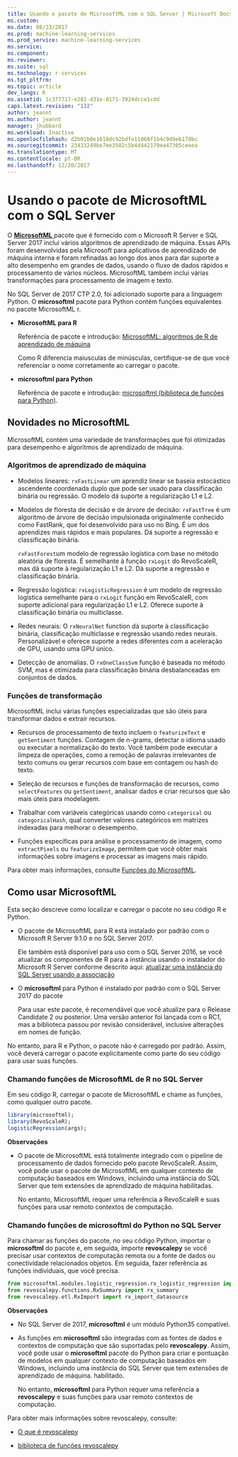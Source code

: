 ```yaml
---
title: Usando o pacote de MicrosoftML com o SQL Server | Microsoft Docs
ms.custom: 
ms.date: 08/23/2017
ms.prod: machine-learning-services
ms.prod_service: machine-learning-services
ms.service: 
ms.component: 
ms.reviewer: 
ms.suite: sql
ms.technology: r-services
ms.tgt_pltfrm: 
ms.topic: article
dev_langs: R
ms.assetid: 1c377717-e281-431e-8171-3924dcce1cdd
caps.latest.revision: "132"
author: jeannt
ms.author: jeannt
manager: jhubbard
ms.workload: Inactive
ms.openlocfilehash: d2b01b0e1618dc92bdfe11060f1b4c9d9eb17dbc
ms.sourcegitcommit: 23433249be7ee3502c5b4d442179ea47305ceeea
ms.translationtype: MT
ms.contentlocale: pt-BR
ms.lasthandoff: 12/20/2017
---
```

# <a name="using-the-microsoftml-package-with-sql-server"></a>Usando o pacote de MicrosoftML com o SQL Server

O [ **MicrosoftML** ](https://msdn.microsoft.com/microsoft-r/microsoftml-introduction) pacote que é fornecido com o Microsoft R Server e SQL Server 2017 inclui vários algoritmos de aprendizado de máquina. Essas APIs foram desenvolvidas pela Microsoft para aplicativos de aprendizado de máquina interna e foram refinadas ao longo dos anos para dar suporte a alto desempenho em grandes de dados, usando o fluxo de dados rápidos e processamento de vários núcleos. MicrosoftML também inclui várias transformações para processamento de imagem e texto.

No SQL Server de 2017 CTP 2.0, foi adicionado suporte para a linguagem Python. O **microsoftml** pacote para Python contém funções equivalentes no pacote MicrosoftML r. 

+ **MicrosoftML para R**

    Referência de pacote e introdução: [MicrosoftML: algoritmos de R de aprendizado de máquina](https://docs.microsoft.com/en-us/r-server/r-reference/microsoftml/microsoftml-package)

    Como R diferencia maiusculas de minúsculas, certifique-se de que você referenciar o nome corretamente ao carregar o pacote.

+ **microsoftml para Python**

    Referência de pacote e introdução: [microsoftml (biblioteca de funções para Python)](https://docs.microsoft.com/r-server/python-reference/microsoftml/microsoftml-package). 

## <a name="whats-in-microsoftml"></a>Novidades no MicrosoftML

MicrosoftML contém uma variedade de transformações que foi otimizadas para desempenho e algoritmos de aprendizado de máquina.

### <a name="machine-learning-algorithms"></a>Algoritmos de aprendizado de máquina

-  Modelos lineares: `rxFastLinear` um aprendiz linear se baseia estocástico ascendente coordenada duplo que pode ser usado para classificação binária ou regressão. O modelo dá suporte a regularização L1 e L2.

- Modelos de floresta de decisão e de árvore de decisão: `rxFastTree` é um algoritmo de árvore de decisão impulsionada originalmente conhecido como FastRank, que foi desenvolvido para uso no Bing. É um dos aprendizes mais rápidos e mais populares. Dá suporte a regressão e classificação binária.

  `rxFastForest`um modelo de regressão logística com base no método aleatória de floresta. É semelhante à função `rxLogit` do RevoScaleR, mas dá suporte à regularização L1 e L2. Dá suporte a regressão e classificação binária.

- Regressão logística: `rxLogisticRegression` é um modelo de regressão logística semelhante para o `rxLogit` função em RevoScaleR, com suporte adicional para regularização L1 e L2. Oferece suporte à classificação binária ou multiclasse.

- Redes neurais: O `rxNeuralNet` function dá suporte à classificação binária, classificação multiclasse e regressão usando redes neurais. Personalizável e oferece suporte a redes diferentes com a aceleração de GPU, usando uma GPU único.

- Detecção de anomalias.  O `rxOneClassSvm` função é baseada no método SVM, mas é otimizada para classificação binária desbalanceadas em conjuntos de dados.

### <a name="transformation-functions"></a>Funções de transformação

MicrosoftML inclui várias funções especializadas que são úteis para transformar dados e extrair recursos.

- Recursos de processamento de texto incluem o `featurizeText` e `getSentiment` funções. Contagem de n-grams, detectar o idioma usado ou executar a normalização do texto. Você também pode executar a limpeza de operações, como a remoção de palavras irrelevantes de texto comuns ou gerar recursos com base em contagem ou hash do texto.

- Seleção de recursos e funções de transformação de recursos, como `selectFeatures` ou `getSentiment`, analisar dados e criar recursos que são mais úteis para modelagem.

- Trabalhar com variáveis categóricas usando como `categorical` ou `categoricalHash`, qual converter valores categóricos em matrizes indexadas para melhorar o desempenho.

- Funções específicas para análise e processamento de imagem, como `extractPixels` ou `featurizeImage`, permitem que você obter mais informações sobre imagens e processar as imagens mais rápido.

Para obter mais informações, consulte [Funções do MicrosoftML](https://msdn.microsoft.com/microsoft-r/microsoftml/microsoftml).

## <a name="how-to-use-microsoftml"></a>Como usar MicrosoftML

Esta seção descreve como localizar e carregar o pacote no seu código R e Python.

+ O pacote de MicrosoftML para R está instalado por padrão com o Microsoft R Server 9.1.0 e no SQL Server 2017.

    Ele também está disponível para uso com o SQL Server 2016, se você atualizar os componentes de R para a instância usando o instalador do Microsoft R Server conforme descrito aqui: [atualizar uma instância do SQL Server usando a associação](r/use-sqlbindr-exe-to-upgrade-an-instance-of-sql-server.md)

+ O **microsoftml** para Python é instalado por padrão com o SQL Server 2017 do pacote 

   Para usar este pacote, é recomendável que você atualize para o Release Candidate 2 ou posterior. Uma versão anterior foi lançada com o RC1, mas a biblioteca passou por revisão considerável, inclusive alterações em nomes de função. 

No entanto, para R e Python, o pacote não é carregado por padrão. Assim, você deverá carregar o pacote explicitamente como parte do seu código para usar suas funções.

### <a name="calling-microsoftml-functions-from-r-in-sql-server"></a>Chamando funções de MicrosoftML de R no SQL Server

Em seu código R, carregar o pacote de MicrosoftML e chame as funções, como qualquer outro pacote.

```R
library(microsoftml);
library(RevoScaleR);
logisticRegression(args);
```

**Observações**

+ O pacote de MicrosoftML está totalmente integrado com o pipeline de processamento de dados fornecido pelo pacote RevoScaleR. Assim, você pode usar o pacote de MicrosoftML em qualquer contexto de computação baseados em Windows, incluindo uma instância do SQL Server que tem extensões de aprendizado de máquina habilitadas.

    No entanto, MicrosoftML requer uma referência a RevoScaleR e suas funções para usar remoto contextos de computação.

### <a name="calling-microsoftml-functions-from-python-in-sql-server"></a>Chamando funções de microsoftml do Python no SQL Server

Para chamar as funções do pacote, no seu código Python, importar o **microsoftml** do pacote e, em seguida, importe **revoscalepy** se você precisar usar contextos de computação remota ou a fonte de dados ou conectividade relacionados objetos. Em seguida, fazer referência as funções individuais, que você precisa.

```Python
from microsoftml.modules.logistic_regression.rx_logistic_regression import rx_logistic_regression
from revoscalepy.functions.RxSummary import rx_summary
from revoscalepy.etl.RxImport import rx_import_datasource
```

**Observações**

+ No SQL Server de 2017, **microsoftml** é um módulo Python35 compatível. 

+ As funções em **microsoftml** são integradas com as fontes de dados e contextos de computação que são suportadas pelo **revoscalepy**. Assim, você pode usar o **microsoftml** pacote do Python para criar e pontuação de modelos em qualquer contexto de computação baseados em Windows, incluindo uma instância do SQL Server que tem extensões de aprendizado de máquina. habilitado.

    No entanto, **microsoftml** para Python requer uma referência a **revoscalepy** e suas funções para usar remoto contextos de computação.

Para obter mais informações sobre revoscalepy, consulte:

+ [O que é revoscalepy](python/what-is-revoscalepy.md)

+ [biblioteca de funções revoscalepy](https://docs.microsoft.com/en-us/r-server/python-reference/revoscalepy/revoscalepy-package) 
